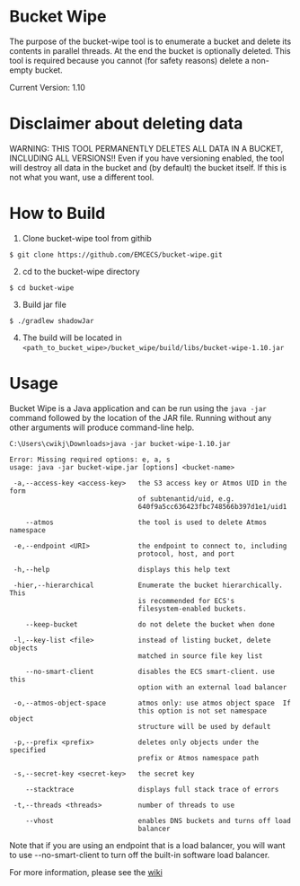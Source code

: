 # Bucket Wipe 
The purpose of the bucket-wipe tool is to enumerate a bucket and delete its contents in parallel threads.  At the end the bucket is optionally deleted.  This tool is required because you cannot (for safety reasons) delete a non-empty bucket.

Current Version: 1.10

# Disclaimer about deleting data

WARNING: THIS TOOL PERMANENTLY DELETES ALL DATA IN A BUCKET, INCLUDING ALL VERSIONS!! Even if you have versioning enabled, the tool will destroy all data in the bucket and (by default) the bucket itself.  If this is not what you want, use a different tool.

# How to Build 

1. Clone bucket-wipe tool from githib 
```
$ git clone https://github.com/EMCECS/bucket-wipe.git
```
2. cd to the bucket-wipe directory
```
$ cd bucket-wipe
```
3. Build jar file
```
$ ./gradlew shadowJar
```
4. The build will be located in `<path_to_bucket_wipe>/bucket_wipe/build/libs/bucket-wipe-1.10.jar`

# Usage
Bucket Wipe is a Java application and can be run using the `java -jar` command followed by the location of the JAR file.  Running without any other arguments will produce command-line help.

 

``` 
C:\Users\cwikj\Downloads>java -jar bucket-wipe-1.10.jar

Error: Missing required options: e, a, s
usage: java -jar bucket-wipe.jar [options] <bucket-name>

 -a,--access-key <access-key>   the S3 access key or Atmos UID in the form
                                of subtenantid/uid, e.g.
                                640f9a5cc636423fbc748566b397d1e1/uid1
                                
    --atmos                     the tool is used to delete Atmos namespace
    
 -e,--endpoint <URI>            the endpoint to connect to, including
                                protocol, host, and port
                                
 -h,--help                      displays this help text
 
 -hier,--hierarchical           Enumerate the bucket hierarchically.  This
                                is recommended for ECS's
                                filesystem-enabled buckets.
                                
    --keep-bucket               do not delete the bucket when done
    
 -l,--key-list <file>           instead of listing bucket, delete objects
                                matched in source file key list
                                
    --no-smart-client           disables the ECS smart-client. use this
                                option with an external load balancer
                                
 -o,--atmos-object-space        atmos only: use atmos object space  If
                                this option is not set namespace object
                                structure will be used by default
                                
 -p,--prefix <prefix>           deletes only objects under the specified
                                prefix or Atmos namespace path
                                
 -s,--secret-key <secret-key>   the secret key
 
    --stacktrace                displays full stack trace of errors
    
 -t,--threads <threads>         number of threads to use
 
    --vhost                     enables DNS buckets and turns off load
                                balancer
```

Note that if you are using an endpoint that is a load balancer, you will want to use --no-smart-client to turn off the built-in software load balancer.
  
For more information, please see the [wiki](https://github.com/EMCECS/bucket-wipe/wiki)
